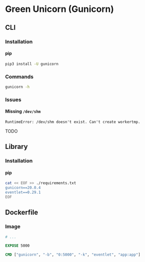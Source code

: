 # Green Unicorn (Gunicorn)

## CLI

### Installation

#### pip

```sh
pip3 install -U gunicorn
```

### Commands

```sh
gunicorn -h
```

<!-- ### Usage

```sh
#
gunicorn
``` -->

### Issues

#### Missing `/dev/shm`

```log
RuntimeError: /dev/shm doesn't exist. Can't create workertmp.
```

TODO

<!--
--worker-tmp-dir=
--worker-tmp-dir /dev/shm
-->

## Library

### Installation

#### pip

```sh
cat << EOF >> ./requirements.txt
gunicorn==20.0.4
eventlet==0.29.1
EOF
```

## Dockerfile

### Image

```Dockerfile
# ...

EXPOSE 5000

CMD ["gunicorn", "-b", "0:5000", "-k", "eventlet", "app:app"]
```
